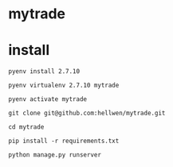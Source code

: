 # mytrade

# install

    pyenv install 2.7.10
    
    pyenv virtualenv 2.7.10 mytrade
    
    pyenv activate mytrade
    
    git clone git@github.com:hellwen/mytrade.git
    
    cd mytrade
    
    pip install -r requirements.txt
    
    python manage.py runserver
